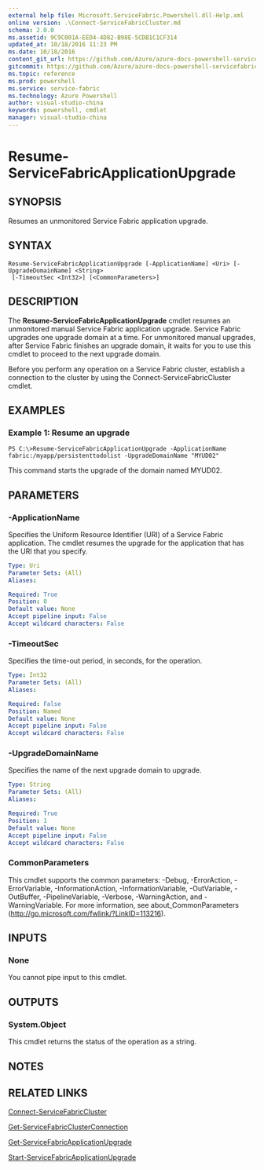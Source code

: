 ```yaml
---
external help file: Microsoft.ServiceFabric.Powershell.dll-Help.xml
online version: .\Connect-ServiceFabricCluster.md
schema: 2.0.0
ms.assetid: 9C9C001A-EED4-4D82-B98E-5CDB1C1CF314
updated_at: 10/18/2016 11:23 PM
ms.date: 10/18/2016
content_git_url: https://github.com/Azure/azure-docs-powershell-servicefabric/blob/master/Service-Fabric-cmdlets/ServiceFabric/v3.1/Resume-ServiceFabricApplicationUpgrade.md
gitcommit: https://github.com/Azure/azure-docs-powershell-servicefabric/blob/a1c583c96910e336e02325104794c31c6626c552/Service-Fabric-cmdlets/ServiceFabric/v3.1/Resume-ServiceFabricApplicationUpgrade.md
ms.topic: reference
ms.prod: powershell
ms.service: service-fabric
ms.technology: Azure Powershell
author: visual-studio-china
keywords: powershell, cmdlet
manager: visual-studio-china
---
```


# Resume-ServiceFabricApplicationUpgrade

## SYNOPSIS
Resumes an unmonitored Service Fabric application upgrade.

## SYNTAX

```
Resume-ServiceFabricApplicationUpgrade [-ApplicationName] <Uri> [-UpgradeDomainName] <String>
 [-TimeoutSec <Int32>] [<CommonParameters>]
```

## DESCRIPTION
The **Resume-ServiceFabricApplicationUpgrade** cmdlet resumes an unmonitored manual Service Fabric application upgrade.
Service Fabric upgrades one upgrade domain at a time.
For unmonitored manual upgrades, after Service Fabric finishes an upgrade domain, it waits for you to use this cmdlet to proceed to the next upgrade domain.

Before you perform any operation on a Service Fabric cluster, establish a connection to the cluster by using the Connect-ServiceFabricCluster cmdlet.

## EXAMPLES

### Example 1: Resume an upgrade
```
PS C:\>Resume-ServiceFabricApplicationUpgrade -ApplicationName fabric:/myapp/persistenttodolist -UpgradeDomainName "MYUD02"
```

This command starts the upgrade of the domain named MYUD02.

## PARAMETERS

### -ApplicationName
Specifies the Uniform Resource Identifier (URI) of a Service Fabric application.
The cmdlet resumes the upgrade for the application that has the URI that you specify.

```yaml
Type: Uri
Parameter Sets: (All)
Aliases: 

Required: True
Position: 0
Default value: None
Accept pipeline input: False
Accept wildcard characters: False
```

### -TimeoutSec
Specifies the time-out period, in seconds, for the operation.

```yaml
Type: Int32
Parameter Sets: (All)
Aliases: 

Required: False
Position: Named
Default value: None
Accept pipeline input: False
Accept wildcard characters: False
```

### -UpgradeDomainName
Specifies the name of the next upgrade domain to upgrade.

```yaml
Type: String
Parameter Sets: (All)
Aliases: 

Required: True
Position: 1
Default value: None
Accept pipeline input: False
Accept wildcard characters: False
```

### CommonParameters
This cmdlet supports the common parameters: -Debug, -ErrorAction, -ErrorVariable, -InformationAction, -InformationVariable, -OutVariable, -OutBuffer, -PipelineVariable, -Verbose, -WarningAction, and -WarningVariable. For more information, see about_CommonParameters (http://go.microsoft.com/fwlink/?LinkID=113216).

## INPUTS

### None
You cannot pipe input to this cmdlet.

## OUTPUTS

### System.Object
This cmdlet returns the status of the operation as a string.

## NOTES

## RELATED LINKS

[Connect-ServiceFabricCluster](.\Connect-ServiceFabricCluster.md)

[Get-ServiceFabricClusterConnection](.\Get-ServiceFabricClusterConnection.md)

[Get-ServiceFabricApplicationUpgrade](.\Get-ServiceFabricApplicationUpgrade.md)

[Start-ServiceFabricApplicationUpgrade](.\Start-ServiceFabricApplicationUpgrade.md)


